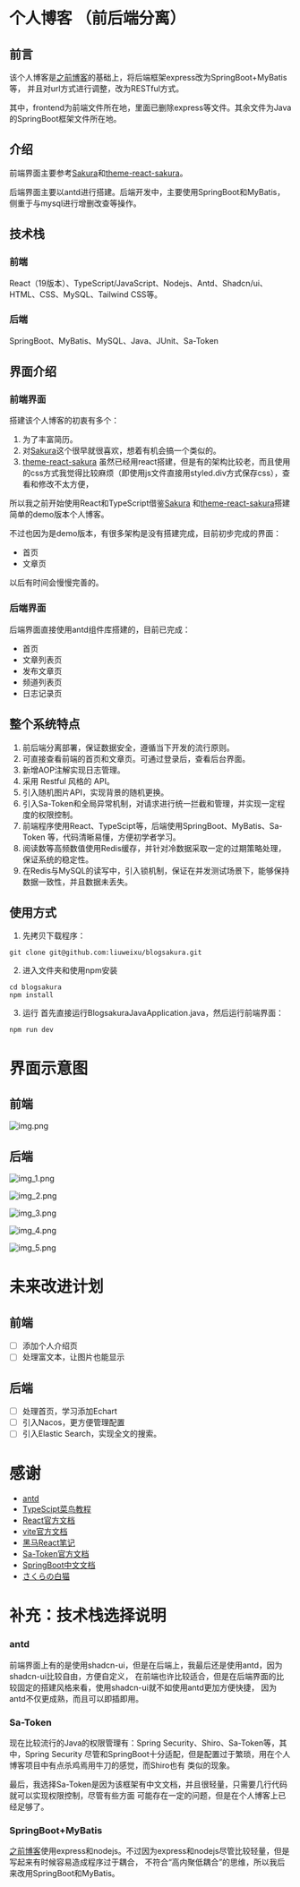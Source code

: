 # 个人博客 （前后端分离）

## 前言

该个人博客是[之前博客](https://github.com/liuweixu/blogsakura)的基础上，将后端框架express改为SpringBoot+MyBatis等，
并且对url方式进行调整，改为RESTful方式。

其中，frontend为前端文件所在地，里面已删除express等文件。其余文件为Java的SpringBoot框架文件所在地。

## 介绍

前端界面主要参考[Sakura](https://2heng.xin/)和[theme-react-sakura](https://github.com/open-snail/theme-react-sakura)。

后端界面主要以antd进行搭建。后端开发中，主要使用SpringBoot和MyBatis，侧重于与mysql进行增删改查等操作。

## 技术栈

### 前端

React（19版本）、TypeScript/JavaScript、Nodejs、Antd、Shadcn/ui、HTML、CSS、MySQL、Tailwind CSS等。

### 后端

SpringBoot、MyBatis、MySQL、Java、JUnit、Sa-Token

## 界面介绍

### 前端界面

搭建该个人博客的初衷有多个：

1. 为了丰富简历。
2. 对[Sakura](https://2heng.xin/)这个很早就很喜欢，想着有机会搞一个类似的。
3. [theme-react-sakura](https://github.com/open-snail/theme-react-sakura)
   虽然已经用react搭建，但是有的架构比较老，而且使用的css方式我觉得比较麻烦（即使用js文件直接用styled.div方式保存css），查看和修改不太方便，

所以我之前开始使用React和TypeScript借鉴[Sakura](https://2heng.xin/)
和[theme-react-sakura](https://github.com/open-snail/theme-react-sakura)搭建简单的demo版本个人博客。

不过也因为是demo版本，有很多架构是没有搭建完成，目前初步完成的界面：

- 首页
- 文章页

以后有时间会慢慢完善的。

### 后端界面

后端界面直接使用antd组件库搭建的，目前已完成：

- 首页
- 文章列表页
- 发布文章页
- 频道列表页
- 日志记录页

## 整个系统特点

1. 前后端分离部署，保证数据安全，遵循当下开发的流行原则。
2. 可直接查看前端的首页和文章页。可通过登录后，查看后台界面。
3. 新增AOP注解实现日志管理。
4. 采用 Restful 风格的 API。
5. 引入随机图片API，实现背景的随机更换。
6. 引入Sa-Token和全局异常机制，对请求进行统一拦截和管理，并实现一定程度的权限控制。
7. 前端程序使用React、TypeScipt等，后端使用SpringBoot、MyBatis、Sa-Token
   等，代码清晰易懂，方便初学者学习。
8. 阅读数等高频数值使用Redis缓存，并针对冷数据采取一定的过期策略处理，保证系统的稳定性。
9. 在Redis与MySQL的读写中，引入锁机制，保证在并发测试场景下，能够保持数据一致性，并且数据未丢失。

## 使用方式

1. 先拷贝下载程序：

```
git clone git@github.com:liuweixu/blogsakura.git
```

2. 进入文件夹和使用npm安装

```
cd blogsakura
npm install
```

3. 运行
   首先直接运行BlogsakuraJavaApplication.java，然后运行前端界面：

```
npm run dev
```

# 界面示意图

## 前端

![img.png](img.png)

## 后端

![img_1.png](img_1.png)

![img_2.png](img_2.png)

![img_3.png](img_3.png)

![img_4.png](img_4.png)

![img_5.png](img_5.png)

# 未来改进计划

## 前端

- [ ] 添加个人介绍页
- [ ] 处理富文本，让图片也能显示

## 后端

- [ ] 处理首页，学习添加Echart
- [ ] 引入Nacos，更方便管理配置
- [ ] 引入Elastic Search，实现全文的搜索。

# 感谢

- [antd](https://ant.design/components/overview-cn/)
- [TypeScipt菜鸟教程](https://www.runoob.com/typescript/ts-tutorial.html)
- [React官方文档](https://react.docschina.org/)
- [vite官方文档](https://cn.vite.dev/guide/#scaffolding-your-first-vite-project)
- [黑马React笔记](https://blog.csdn.net/2301_80182418/article/details/145483587)
- [Sa-Token官方文档](https://sa-token.cc/)
- [SpringBoot中文文档](https://springdoc.cn/spring-boot/)
- [さくらの白猫](https://2heng.xin/theme-sakura/)

# 补充：技术栈选择说明

### antd

前端界面上有的是使用shadcn-ui，但是在后端上，我最后还是使用antd，因为shadcn-ui比较自由，方便自定义，
在前端也许比较适合，但是在后端界面的比较固定的搭建风格来看，使用shadcn-ui就不如使用antd更加方便快捷，
因为antd不仅更成熟，而且可以即插即用。

### Sa-Token

现在比较流行的Java的权限管理有：Spring Security、Shiro、Sa-Token等，其中，Spring Security
尽管和SpringBoot十分适配，但是配置过于繁琐，用在个人博客项目中有点杀鸡焉用牛刀的感觉，而Shiro也有
类似的现象。

最后，我选择Sa-Token是因为该框架有中文文档，并且很轻量，只需要几行代码就可以实现权限控制，尽管有些方面
可能存在一定的问题，但是在个人博客上已经足够了。

### SpringBoot+MyBatis

[之前博客](https://github.com/liuweixu/blogsakura)使用express和nodejs。不过因为express和nodejs尽管比较轻量，但是写起来有时候容易造成程序过于耦合，
不符合“高内聚低耦合”的思维，所以我后来改用SpringBoot和MyBatis。



